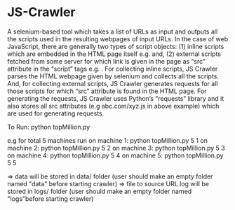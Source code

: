 # JS-Crawler
A selenium-based tool which takes a list of URLs as input and outputs all the scripts used in the resulting webpages of input URLs. In the case of web JavaScript, there are generally two types of script objects: (1) inline scripts which are embedded in the HTML page itself e.g. <script> … </script> and, (2) external scripts fetched from some server for which link is given in the page as “src” attribute in the “script” tags e.g. <script src = “abc.com/xyz.js”></script>. For collecting inline scripts, JS Crawler parses the HTML webpage given by selenium and collects all the scripts. And, for collecting external scripts, JS Crawler generates requests for all those scripts for which “src” attribute is found in the HTML page. For generating the requests, JS Crawler uses Python’s "requests” library and it also stores all src attributes (e.g abc.com/xyz.js in above example) which are used for generating requests. 


To Run: python topMillion.py <totalMachines> <current machine number>

e.g for total 5 machines run 
on machine 1: python topMillion.py 5 1
on machine 2: python topMillion.py 5 2
on machine 3: python topMillion.py 5 3
on machine 4: python topMillion.py 5 4
on machine 5: python topMillion.py 5 5


=> data will be stored in data/ folder (user should make an empty folder named "data" before starting crawler)
=> file to source URL log will be stored in logs/ folder  (user should make an empty folder named "logs"before starting crawler)
